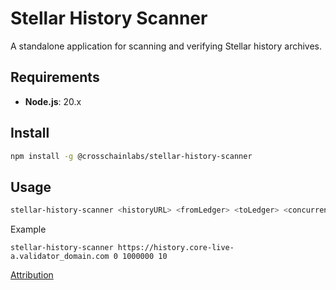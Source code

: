 # Stellar History Scanner

A standalone application for scanning and verifying Stellar history archives.

## Requirements

- **Node.js**: 20.x  

## Install
```bash
npm install -g @crosschainlabs/stellar-history-scanner
```

## Usage
```bash
stellar-history-scanner <historyURL> <fromLedger> <toLedger> <concurrency>
```

Example
```
stellar-history-scanner https://history.core-live-a.validator_domain.com 0 1000000 10
```

[Attribution](./Attribution.md)
